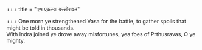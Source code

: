 +++
title = "२१ एकस्या वस्तोरावतं"

+++
One morn ye strengthened Vasa for the battle, to gather spoils that might be told in thousands.  
     With Indra joined ye drove away misfortunes, yea foes of Prthusravas, O ye mighty.